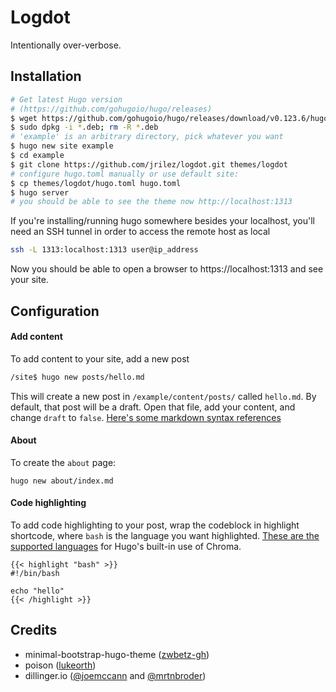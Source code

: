 # Logdot

Intentionally over-verbose.
<!-- ## Features -->

## Installation

```bash
# Get latest Hugo version 
# (https://github.com/gohugoio/hugo/releases)
$ wget https://github.com/gohugoio/hugo/releases/download/v0.123.6/hugo_0.123.6_linux-amd64.deb
$ sudo dpkg -i *.deb; rm -R *.deb
# 'example' is an arbitrary directory, pick whatever you want
$ hugo new site example
$ cd example
$ git clone https://github.com/jrilez/logdot.git themes/logdot
# configure hugo.toml manually or use default site:
$ cp themes/logdot/hugo.toml hugo.toml
$ hugo server
# you should be able to see the theme now http://localhost:1313
```

If you're installing/running hugo somewhere besides your localhost, you'll need an SSH tunnel
in order to access the remote host as local
```bash
ssh -L 1313:localhost:1313 user@ip_address
```
Now you should be able to open a browser to https://localhost:1313 and see your site.

## Configuration

#### Add content
To add content to your site, add a new post
```bash
/site$ hugo new posts/hello.md
```
This will create a new post in `/example/content/posts/` called `hello.md`. By default, that post
will be a draft. Open that file, add your content, and change `draft` to `false`. [Here's some
markdown syntax references](https://dillinger.io/)

#### About
To create the `about` page:
```
hugo new about/index.md
```

#### Code highlighting 
To add code highlighting to your post, wrap the codeblock in highlight shortcode, where `bash`
is the language you want highlighted. [These are the supported languages](https://github.com/alecthomas/chroma?tab=readme-ov-file#supported-languages) 
for Hugo's built-in use of Chroma.
```
{{< highlight "bash" >}}
#!/bin/bash

echo "hello"
{{< /highlight >}}
```

## Credits

- minimal-bootstrap-hugo-theme ([zwbetz-gh](https://github.com/zwbetz-gh/minimal-bootstrap-hugo-theme))
- poison ([lukeorth](https://github.com/lukeorth/poison))
- dillinger.io ([@joemccann](https://twitter.com/joemccann) and [@mrtnbroder](https://twitter.com/mrtnbroder))

